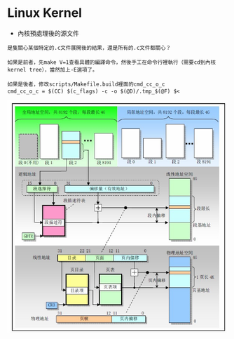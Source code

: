 # Linux Kernel

- 內核預處理後的源文件

```
是隻關心某個特定的.c文件展開後的結果，還是所有的.c文件都關心？

如果是前者，先make V=1查看具體的編譯命令，然後手工在命令行裡執行（需要cd到內核kernel tree），當然加上-E選項了。

如果是後者，修改scripts/Makefile.build裡面的cmd_cc_o_c
cmd_cc_o_c = $(CC) $(c_flags) -c -o $(@D)/.tmp_$(@F) $<
```


![](./images/23208702_1299675040US6u.jpg)
